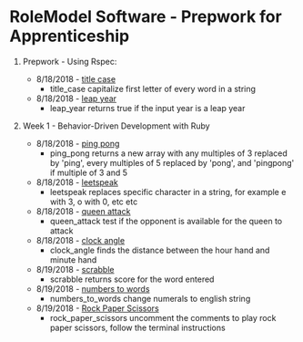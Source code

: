 # RoleModel Software - Prepwork for Apprenticeship

1. Prepwork - Using Rspec:
   - 8/18/2018 - [title case](https://www.learnhowtoprogram.com/ruby/bdd-with-ruby/using-rspec-105266cc-fde7-452c-a155-2ea1b6fe9f8e)
     - title_case capitalize first letter of every word in a string
   - 8/18/2018 - [leap year](https://www.learnhowtoprogram.com/ruby/bdd-with-ruby/using-rspec-105266cc-fde7-452c-a155-2ea1b6fe9f8e)
     - leap_year returns true if the input year is a leap year

2. Week 1 - Behavior-Driven Development with Ruby
   - 8/18/2018 - [ping pong](https://www.learnhowtoprogram.com/ruby/behavior-driven-development-with-ruby/ping-pong-title-case-leetspeak-queen-attack-clock-angle)
     - ping_pong returns a new array with any multiples of 3 replaced by 'ping', every multiples of 5 replaced by 'pong', and 'pingpong' if multiple of 3 and 5
   - 8/18/2018 - [leetspeak](https://www.learnhowtoprogram.com/ruby/behavior-driven-development-with-ruby/ping-pong-title-case-leetspeak-queen-attack-clock-angle)
     - leetspeak replaces specific character in a string, for example e with 3, o with 0, etc etc
   - 8/18/2018 - [queen attack](https://www.learnhowtoprogram.com/ruby/behavior-driven-development-with-ruby/ping-pong-title-case-leetspeak-queen-attack-clock-angle)
     - queen_attack test if the opponent is available for the queen to attack
   - 8/18/2018 - [clock angle](https://www.learnhowtoprogram.com/ruby/behavior-driven-development-with-ruby/ping-pong-title-case-leetspeak-queen-attack-clock-angle)
     - clock_angle finds the distance between the hour hand and minute hand
   - 8/19/2018 - [scrabble](https://www.learnhowtoprogram.com/ruby/behavior-driven-development-with-ruby/scrabble-score-numbers-to-words)
     - scrabble returns score for the word entered
   - 8/19/2018 - [numbers to words](https://www.learnhowtoprogram.com/ruby/behavior-driven-development-with-ruby/scrabble-score-numbers-to-words)
     - numbers_to_words change numerals to english string
   - 8/19/2018 - [Rock Paper Scissors](https://www.learnhowtoprogram.com/ruby/behavior-driven-development-with-ruby/rock-paper-scissors-find-and-replace-palindromes-256f40e8-012b-4841-8afb-72cc9ef5ecb6)
     - rock_paper_scissors uncomment the comments to play rock paper scissors, follow the terminal instructions
     